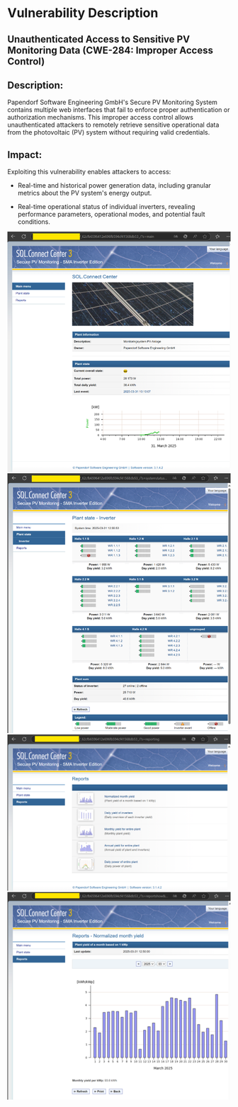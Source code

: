 # Vulnerability Description

## Unauthenticated Access to Sensitive PV Monitoring Data (CWE-284: Improper Access Control)

## Description:

Papendorf Software Engineering GmbH's Secure PV Monitoring System contains multiple web interfaces that fail to enforce proper authentication or authorization mechanisms. This improper access control allows unauthenticated attackers to remotely retrieve sensitive operational data from the photovoltaic (PV) system without requiring valid credentials.

## Impact:
Exploiting this vulnerability enables attackers to access:

- Real-time and historical power generation data, including granular metrics about the PV system's energy output.

- Real-time operational status of individual inverters, revealing performance parameters, operational modes, and potential fault conditions.

![poc1.png](poc1.png)
![poc2.png](poc2.png)
![poc3.png](poc3.png)
![poc4.png](poc4.png)
